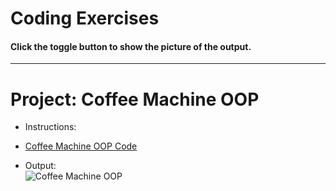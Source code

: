 # Coding Exercises
#### Click the toggle button to show the picture of the output.

---

# Project: Coffee Machine OOP
- Instructions:<br>

- [Coffee Machine OOP Code](main.py)

- Output:<br>
![Coffee Machine OOP](../assets/img/16_project.png)
